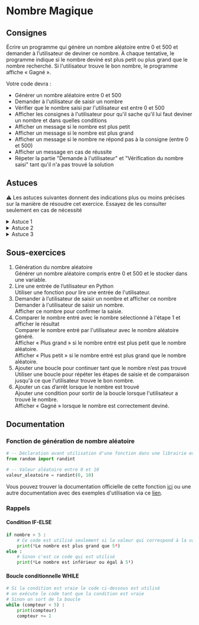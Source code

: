 # Nombre Magique

## Consignes 

Écrire un programme qui génère un nombre aléatoire entre 0 et 500 et demander à l’utilisateur de deviner ce nombre. À chaque tentative, le programme indique si le nombre deviné est plus petit ou plus grand que le nombre recherché. Si l'utilisateur trouve le bon nombre, le programme affiche « Gagné ».

Votre code devra : 
- Générer un nombre aléatoire entre 0 et 500
- Demander à l'utilisateur de saisir un nombre
- Vérifier que le nombre saisi par l'utilisateur est entre 0 et 500 
- Afficher les consignes à l'utilisateur pour qu'il sache qu'il lui faut deviner un nombre et dans quelles conditions
- Afficher un message si le nombre est plus petit
- Afficher un message si le nombre est plus grand 
- Afficher un message si le nombre ne répond pas à la consigne (entre 0 et 500)
- Afficher un message en cas de réussite
- Répeter la partie "Demande à l'utilisateur" et "Vérification du nombre saisi" tant qu'il n'a pas trouvé la solution

## Astuces

:warning: Les astuces suivantes donnent des indications plus ou moins précises sur la manière de résoudre cet exercice. Essayez de les consulter seulement en cas de nécessité

<details>
<summary>Astuce 1</summary>
Réfléchir à la logique du jeu comme une suite d'actions à réaliser.
Décrire simplement en français, point par point, les différentes étapes nécessaires.
Pour commencer, vous pouvez définir un nombre fixe à deviner comme "42" par exemple.
</details>

<details>
<summary>Astuce 2</summary>
Commencer par tester et/ou écrire une étape après l'autre : afficher une phrase, demander à l'utilisateur un nombre, etc.
</details>

<details>
<summary>Astuce 3</summary>
La logique du jeu peut se retranscrire en français avec les étapes suivantes :

```python 
# Générer un nombre aléatoire ou définir un nombre puis stocker la valeur dans une variable 

# Créer la boucle du jeux : c'est-à-dire qu'il faut une boucle avec une condition qui nous permettra au besoin d'arrêter la boucle ou de continuer tant qu'on le souhaite
# - Dans la boucle
# - # Demander à l'utilisateur d'entrer une valeur
# - # Vérifier si la valeur respecte les critères d'être entre 0 et 500 
# - # Si oui 
# - #  | Vérifier si le nombre de l'utilisateur est égal au "nombre magique"
# - #  | Si oui 
# - #  |   | Afficher le message "Gagné !" et mettre fin à la boucle
# - #  | 
# - #  | Sinon 
# - #  |   | Vérifier si le nombre est plus petit
# - #  |   | Si oui
# - #  |   |   | Afficher que le nombre saisi est plus petit 
# - #  |   | Sinon
# - #  |       | Afficher que le nombre saisi est plus grand 
# - # Sinon
# - #  | Afficher que le nombre saisi n'est pas entre 0 et 500
```

Il faut maintenant essayer point par point de traduire le texte précédent en instructions python.

</details>

## Sous-exercices

1.	Génération du nombre aléatoire <br>
Générer un nombre aléatoire compris entre 0 et 500 et le stocker dans une variable.
2.	Lire une entrée de l’utilisateur en Python <br>
Utiliser une fonction pour lire une entrée de l'utilisateur.
3.	Demander à l’utilisateur de saisir un nombre et afficher ce nombre <br>
Demander à l'utilisateur de saisir un nombre.<br>
Afficher ce nombre pour confirmer la saisie.
4.	Comparer le nombre entré avec le nombre sélectionné à l'étape 1 et afficher le résultat <br>
Comparer le nombre entré par l'utilisateur avec le nombre aléatoire généré. <br>
Afficher « Plus grand » si le nombre entré est plus petit que le nombre aléatoire.<br>
Afficher « Plus petit » si le nombre entré est plus grand que le nombre aléatoire.
5.	Ajouter une boucle pour continuer tant que le nombre n’est pas trouvé <br>
Utiliser une boucle pour répéter les étapes de saisie et de comparaison jusqu'à ce que l'utilisateur trouve le bon nombre.
6.	Ajouter un cas d’arrêt lorsque le nombre est trouvé <br>
Ajouter une condition pour sortir de la boucle lorsque l'utilisateur a trouvé le nombre.<br>
Afficher « Gagné » lorsque le nombre est correctement deviné.


## Documentation 

### Fonction de génération de nombre aléatoire 

```python
# -- Déclaration avant utilisation d'une fonction dans une librairie existante
from random import randint

# -- Valeur aléatoire entre 0 et 10 
valeur_aleatoire = randint(0, 10)
```

Vous pouvez trouver la documentation officielle de cette fonction [ici](https://docs.python.org/3/library/random.html#random.randint) ou une autre documentation avec des exemples d'utilisation via ce [lien](https://www.w3schools.com/python/ref_random_randint.asp).

### Rappels 

#### Condition IF-ELSE

```python
if nombre > 5 :
    # Ce code est utilisé seulement si la valeur qui correspond à la variable "nombre" est supérieure à 5
    print(ꞋLe nombre est plus grand que 5Ꞌ)
else :
    # Sinon c'est ce code qui est utilisé
    print(ꞋLe nombre est inférieur ou égal à 5Ꞌ)

```

#### Boucle conditionnelle WHILE

```python
# Si la condition est vraie le code ci-dessous est utilisé
# on exécute le code tant que la condition est vraie
# Sinon on sort de la boucle
while (compteur < 5) : 
    print(compteur)
    compteur += 1
```
